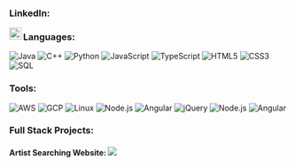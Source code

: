 ### LinkedIn: 
<a href="https://www.linkedin.com/in/ruitao-jiang-295a42224">
  <img align="left" alt="Ruitao's LinkedIN" width="22px" src="https://raw.githubusercontent.com/peterthehan/peterthehan/master/assets/linkedin.svg" />
</a>
          
### Languages:
![Java](https://img.shields.io/badge/-Java-000?&logo=Java&logoColor=007396)
![C++](https://img.shields.io/badge/-C++-000?&logo=c%2b%2b&logoColor=00599C)
![Python](https://img.shields.io/badge/-Python-000?&logo=Python)
![JavaScript](https://img.shields.io/badge/-JavaScript-000?&logo=JavaScript)
![TypeScript](https://img.shields.io/badge/-TypeScript-000?&logo=TypeScript)
![HTML5](https://img.shields.io/badge/-HTML5-000?style=flat-square&logo=html5&logoColor=white)
![CSS3](https://img.shields.io/badge/-CSS3-000?style=flat-square&logo=css3)
![SQL](https://img.shields.io/badge/-SQL-000?&logo=MySQL)

### Tools: 
![AWS](https://img.shields.io/badge/-AWS-000?&logo=Amazon-AWS&logoColor=F90)
![GCP](https://img.shields.io/badge/-GCP-000?&logo=Google-GCP)
![Linux](https://img.shields.io/badge/-Linux-000?&logo=Linux)
![Node.js](https://img.shields.io/badge/-Node.js-000?&logo=node.js)
![Angular](https://img.shields.io/badge/-Angualr-000?&logo=angular)
![jQuery](https://img.shields.io/badge/jquery-000?style=style=flat-square&logo=jquery&logoColor=white)
![Node.js](https://img.shields.io/badge/-Node.js-000?&logo=node.js)
![Angular](https://img.shields.io/badge/-Angualr-000?&logo=angular)

### Full Stack Projects:
#### Artist Searching Website:   [![](https://img.shields.io/badge/-🧬%20My%20Website-000)](https://code-rtj.github.io/xd56rn95.html)


<!---
betterrt/betterrt is a ✨ special ✨ repository because its `README.md` (this file) appears on your GitHub profile.
You can click the Preview link to take a look at your changes.
--->
